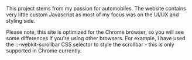 This project stems from my passion for automobiles.
The website contains very little custom Javascript as most of my focus was on the UI/UX and styling side.

Please note, this site is optimized for the Chrome browser, so you will see some differences if you're using other browsers. For example,
I have used the ::-webkit-scrollbar CSS selector to style the scrollbar - this is only supported in Chrome currently.

